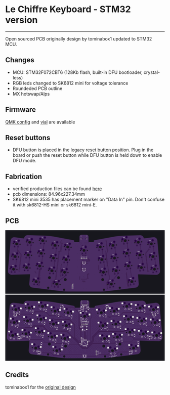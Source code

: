 # Le Chiffre Keyboard - STM32 version
-----------

Open sourced PCB originally design by tominabox1 updated to STM32 MCU.

## Changes
* MCU: STM32F072CBT6 (128Kb flash, built-in DFU bootloader, crystal-less)
* RGB leds changed to SK6812 mini for voltage tolerance
* Roundeded PCB outline
* MX hotswap/Alps

## Firmware
[QMK config](./firmware/le_chiffre_32/) and [vial](./firmware/le_chiffre_32_vial.bin) are available

## Reset buttons
* DFU button is placed in the legacy reset button position. Plug in the board or push the reset button while DFU button is held down to enable DFU mode.

## Fabrication
* verified production files can be found [here](./production)
* pcb dimensions: 84.96x227.34mm
* SK6812 mini 3535 has placement marker on "Data In" pin. Don't confuse it with sk6812-HS mini or sk6812 mini-E.

## PCB
![](./img/pcb_front.png)
![](./img/pcb_back.png)

## Credits
tominabox1 for the [original design](https://github.com/tominabox1/Le-Chiffre-Keyboard)

